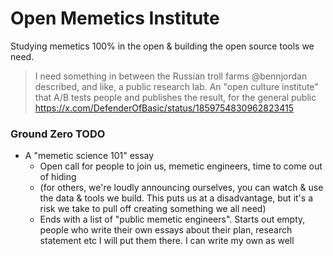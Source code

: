 # Open Memetics Institute

Studying memetics 100% in the open &amp; building the open source tools we need.

> I need something in between the Russian troll farms @bennjordan described, and like, a public research lab. An "open culture institute" that A/B tests people and publishes the result, for the general public
> https://x.com/DefenderOfBasic/status/1859754830962823415

### Ground Zero TODO

- A "memetic science 101" essay
  - Open call for people to join us, memetic engineers, time to come out of hiding
  - (for others, we're loudly announcing ourselves, you can watch & use the data & tools we build. This puts us at a disadvantage, but it's a risk we take to pull off creating something we all need)
  - Ends with a list of "public memetic engineers". Starts out empty, people who write their own essays about their plan, research statement etc I will put them there. I can write my own as well
  
  

